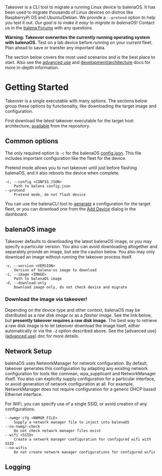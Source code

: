Takeover is a CLI tool to migrate a running Linux device to balenaOS. It has been used to migrate thousands of Linux devices on distros like RaspberryPi OS and Ubuntu/Debian. We provide a `--pretend` option to help you test it out. _Our goal is to make it easy to migrate to balenaOS!_ Contact us in the [balena Forums](https://forums.balena.io/) with any questions.

**Warning: Takeover overwrites the currently running operating system with balenaOS.** Test on a lab device before running on your current fleet. Plan ahead to save or transfer any important data. 

The section below covers the most used scenarios and is the best place to start. Also see the [advanced use](docs/advanced.md) and [development/architecture](docs/development.md) docs for more in-depth information.

# Getting Started
Takeover is a single executable with many options. The sections below group these options by functionality, like downloading the target image and configuration.

First download the latest takeover executable for the target host architecture, [available](https://github.com/balena-os/takeover/releases/latest) from the repository.

## Common options
The only required option is `-c` for the balenaOS [config.json](https://docs.balena.io/reference/OS/configuration). This file includes important configuration like the fleet for the device.

Pretend mode allows you to run takeover until just before flashing balenaOS, and it also reboots the device when complete.
```
-c, --config <CONFIG_JSON>
    Path to balena config.json
--pretend
    Pretend mode, do not flash device
```

You can use the balenaCLI tool to [generate](https://docs.balena.io/reference/balena-cli/latest/#config-generate) a configuration for the target fleet, or you can download one from the [Add Device](https://docs.balena.io/learn/getting-started/var-som-mx6/rust/#add-a-device-and-download-os) dialog in the dashboard.

## balenaOS image
Takeover defaults to downloading the latest balenaOS image, or you may specify a particular version. You also can avoid downloading altogether and separately provide an image, but see the caution below. You also may only download an image without running the takeover process itself.
```
-v, --version <VERSION>
    Version of balena-os image to download
-i, --image <IMAGE>
    Path to balenaOS image
-d, --download-only
    Download image only, do not check device and migrate
```

### Download the image via takeover!
Depending on the device type and other context, balenaOS may be distributed as a _raw disk image_ or as a _flasher image_. See the link below, but **presently takeover requires a raw disk image.** The best way to retrieve a raw disk image is to let takeover download the image itself, either automatically or via the `-d` option described above. See the [advanced use]([advanced use](docs/advanced.md)) doc for more details.

## Network Setup
balenaOS uses NetworkManager for network configuration. By default, takeover generates this configuration by adapting any existing network configuration for tools like connman, wpa_supplicant and NetworkManager ifself. You also can explicitly supply configuration for a particular interface, or avoid generation of network configuration at all. For example, NetworkManager does not require configuration for a generic DHCP based Ethernet interface.

For WiFi, you can specify use of a single SSID, or avoid creation of any configurations.
```
--nwmgr-cfg <NWMGR_FILE>
    Supply a network manager file to inject into balenaOS
--no-nwmgr-check
    Do not check network manager files exist
--wifi <SSID>
    Create a network manager configuration for configured wifi with SSID
--no-wifis
    Do not create network manager configurations for configured wifis
```

## Logging
